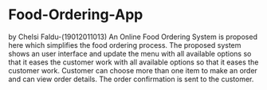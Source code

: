 # Food-Ordering-App

by Chelsi Faldu-(19012011013)
An Online Food Ordering System is proposed here which simplifies the food ordering process. 
The proposed system shows an user interface and update the menu with all available options so that it eases the customer work with all available options so that it eases the customer work. 
Customer can choose more than one item to make an order and can view order details. The order confirmation is sent to the customer.